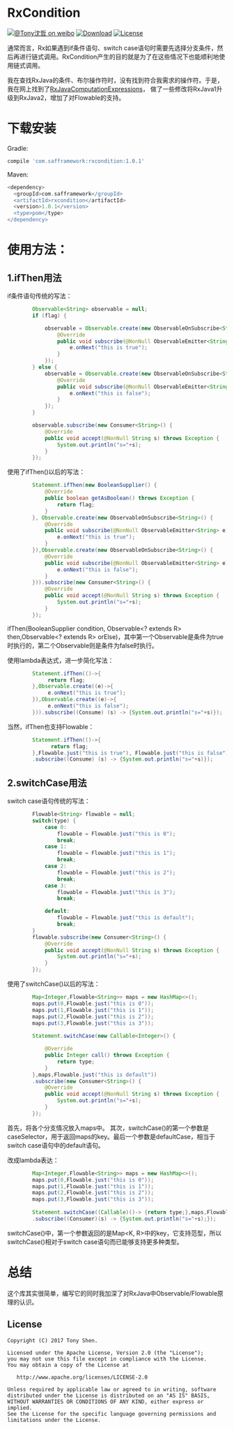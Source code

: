 # RxCondition
[![@Tony沈哲 on weibo](https://img.shields.io/badge/weibo-%40Tony%E6%B2%88%E5%93%B2-blue.svg)](http://www.weibo.com/fengzhizi715)
[![Download](https://img.shields.io/badge/Download-1.0.1-red.svg)](https://bintray.com/fengzhizi715/maven/rxcondition/_latestVersion)
[![License](https://img.shields.io/badge/license-Apache%202-lightgrey.svg)](https://www.apache.org/licenses/LICENSE-2.0.html)


通常而言，Rx如果遇到if条件语句、switch case语句时需要先选择分支条件，然后再进行链式调用。RxCondition产生的目的就是为了在这些情况下也能顺利地使用链式调用。

我在查找RxJava的条件、布尔操作符时，没有找到符合我需求的操作符。于是，我在网上找到了[RxJavaComputationExpressions](https://github.com/ReactiveX/RxJavaComputationExpressions)， 做了一些修改将RxJava1升级到RxJava2，增加了对Flowable的支持。

# 下载安装

Gradle:

```groovy
compile 'com.safframework:rxcondition:1.0.1'
```

Maven:

```groovy
<dependency>
  <groupId>com.safframework</groupId>
  <artifactId>rxcondition</artifactId>
  <version>1.0.1</version>
  <type>pom</type>
</dependency>
```

# 使用方法：
## 1.ifThen用法

if条件语句传统的写法：
```java
		Observable<String> observable = null;
		if (flag) {

			observable = Observable.create(new ObservableOnSubscribe<String>() {
				@Override
				public void subscribe(@NonNull ObservableEmitter<String> e) throws Exception {
					e.onNext("this is true");
				}
			});
		} else {
			observable = Observable.create(new ObservableOnSubscribe<String>() {
				@Override
				public void subscribe(@NonNull ObservableEmitter<String> e) throws Exception {
					e.onNext("this is false");
				}
			});
		}

		observable.subscribe(new Consumer<String>() {
			@Override
			public void accept(@NonNull String s) throws Exception {
				System.out.println("s="+s);
			}
		});
```

使用了ifThen()以后的写法：
```java
		Statement.ifThen(new BooleanSupplier() {
			@Override
			public boolean getAsBoolean() throws Exception {
				return flag;
			}
		}, Observable.create(new ObservableOnSubscribe<String>() {
			@Override
			public void subscribe(@NonNull ObservableEmitter<String> e) throws Exception {
				e.onNext("this is true");
			}
		}),Observable.create(new ObservableOnSubscribe<String>() {
			@Override
			public void subscribe(@NonNull ObservableEmitter<String> e) throws Exception {
				e.onNext("this is false");
			}
		})).subscribe(new Consumer<String>() {
			@Override
			public void accept(@NonNull String s) throws Exception {
				System.out.println("s="+s);
			}
		});
```
ifThen(BooleanSupplier condition, Observable<? extends R> then,Observable<? extends R> orElse)，其中第一个Observable是条件为true时执行的，第二个Observable则是条件为false时执行。

使用lambda表达式，进一步简化写法：
```java
        Statement.ifThen(()->{
             return flag;
        },Observable.create((e)->{
             e.onNext("this is true");
        }),Observable.create((e)->{
             e.onNext("this is false");
        })).subscribe((Consume) (s) -> {System.out.println("s="+s)});
```

当然，ifThen也支持Flowable：
```java
        Statement.ifThen(()->{
              return flag;
        },Flowable.just("this is true"), Flowable.just("this is false"))
        .subscribe((Consume) (s) -> {System.out.println("s="+s)});
```

## 2.switchCase用法

switch case语句传统的写法：
```java
		Flowable<String> flowable = null;
		switch(type) {
			case 0:
				flowable = Flowable.just("this is 0");
				break;
			case 1:
				flowable = Flowable.just("this is 1");
				break;
			case 2:
				flowable = Flowable.just("this is 2");
				break;
			case 3:
				flowable = Flowable.just("this is 3");
				break;

			default:
				flowable = Flowable.just("this is default");
				break;
		}
		flowable.subscribe(new Consumer<String>() {
			@Override
			public void accept(@NonNull String s) throws Exception {
				System.out.println("s="+s);
			}
		});
```

使用了switchCase()以后的写法：
```java
		Map<Integer,Flowable<String>> maps = new HashMap<>();
		maps.put(0,Flowable.just("this is 0"));
		maps.put(1,Flowable.just("this is 1"));
		maps.put(2,Flowable.just("this is 2"));
		maps.put(3,Flowable.just("this is 3"));
		
		Statement.switchCase(new Callable<Integer>() {

			@Override
			public Integer call() throws Exception {
				return type;
			}
		},maps,Flowable.just("this is default"))
		.subscribe(new Consumer<String>() {
			@Override
			public void accept(@NonNull String s) throws Exception {
				System.out.println("s="+s);
			}
		});
```
首先，将各个分支情况放入maps中。
其次，switchCase()的第一个参数是caseSelector，用于返回maps的key。最后一个参数是defaultCase，相当于switch case语句中的default语句。

改成lambda表达：
```java
		Map<Integer,Flowable<String>> maps = new HashMap<>();
		maps.put(0,Flowable.just("this is 0"));
		maps.put(1,Flowable.just("this is 1"));
		maps.put(2,Flowable.just("this is 2"));
		maps.put(3,Flowable.just("this is 3"));
		
		Statement.switchCase((Callable)()-> {return type;},maps,Flowable.just("this is default"))
		.subscribe((Consumer)(s) -> {System.out.println("s="+s);});
```

switchCase()中，第一个参数返回的是Map<K, R>中的key，它支持范型，所以switchCase()相对于switch case语句而已能够支持更多种类型。


# 总结
这个库其实很简单，编写它的同时我加深了对RxJava中Observable/Flowable原理的认识。


License
-------

    Copyright (C) 2017 Tony Shen.

    Licensed under the Apache License, Version 2.0 (the "License");
    you may not use this file except in compliance with the License.
    You may obtain a copy of the License at

       http://www.apache.org/licenses/LICENSE-2.0

    Unless required by applicable law or agreed to in writing, software
    distributed under the License is distributed on an "AS IS" BASIS,
    WITHOUT WARRANTIES OR CONDITIONS OF ANY KIND, either express or implied.
    See the License for the specific language governing permissions and
    limitations under the License.


